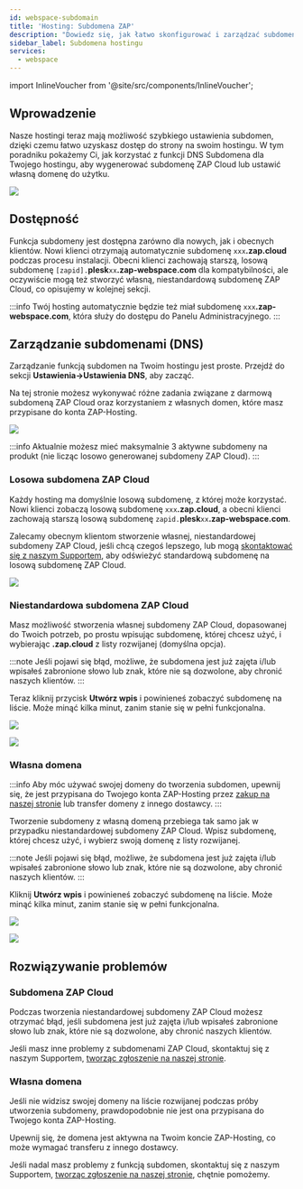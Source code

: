 ```yaml
---
id: webspace-subdomain
title: 'Hosting: Subdomena ZAP'
description: "Dowiedz się, jak łatwo skonfigurować i zarządzać subdomenami dla swojego hostingu, aby ułatwić dostęp do strony i ją spersonalizować → Sprawdź teraz"
sidebar_label: Subdomena hostingu
services:
  - webspace
---
```


import InlineVoucher from '@site/src/components/InlineVoucher';

## Wprowadzenie

Nasze hostingi teraz mają możliwość szybkiego ustawienia subdomen, dzięki czemu łatwo uzyskasz dostęp do strony na swoim hostingu. W tym poradniku pokażemy Ci, jak korzystać z funkcji DNS Subdomena dla Twojego hostingu, aby wygenerować subdomenę ZAP Cloud lub ustawić własną domenę do użytku.

![](https://screensaver01.zap-hosting.com/index.php/s/RJTfQf9ARDkC3r4/preview)

<InlineVoucher />

## Dostępność

Funkcja subdomeny jest dostępna zarówno dla nowych, jak i obecnych klientów. Nowi klienci otrzymają automatycznie subdomenę `xxx`**.zap.cloud** podczas procesu instalacji. Obecni klienci zachowają starszą, losową subdomenę `[zapid].`**plesk**`xx`**.zap-webspace.com** dla kompatybilności, ale oczywiście mogą też stworzyć własną, niestandardową subdomenę ZAP Cloud, co opisujemy w kolejnej sekcji.

:::info
Twój hosting automatycznie będzie też miał subdomenę `xxx`**.zap-webspace.com**, która służy do dostępu do Panelu Administracyjnego.
:::

## Zarządzanie subdomenami (DNS)

Zarządzanie funkcją subdomen na Twoim hostingu jest proste. Przejdź do sekcji **Ustawienia->Ustawienia DNS**, aby zacząć.

Na tej stronie możesz wykonywać różne zadania związane z darmową subdomeną ZAP Cloud oraz korzystaniem z własnych domen, które masz przypisane do konta ZAP-Hosting.

![](https://screensaver01.zap-hosting.com/index.php/s/QZ4aJJLkKz59g9w/preview)

:::info
Aktualnie możesz mieć maksymalnie 3 aktywne subdomeny na produkt (nie licząc losowo generowanej subdomeny ZAP Cloud).
:::

### Losowa subdomena ZAP Cloud

Każdy hosting ma domyślnie losową subdomenę, z której może korzystać. Nowi klienci zobaczą losową subdomenę `xxx`**.zap.cloud**, a obecni klienci zachowają starszą losową subdomenę `zapid.`**plesk**`xx`**.zap-webspace.com**.

Zalecamy obecnym klientom stworzenie własnej, niestandardowej subdomeny ZAP Cloud, jeśli chcą czegoś lepszego, lub mogą [skontaktować się z naszym Supportem](https://zap-hosting.com/en/customer/support/), aby odświeżyć standardową subdomenę na losową subdomenę ZAP Cloud.

![](https://screensaver01.zap-hosting.com/index.php/s/XbrGeT5mH98tPEj/preview)

### Niestandardowa subdomena ZAP Cloud

Masz możliwość stworzenia własnej subdomeny ZAP Cloud, dopasowanej do Twoich potrzeb, po prostu wpisując subdomenę, której chcesz użyć, i wybierając **.zap.cloud** z listy rozwijanej (domyślna opcja).

:::note
Jeśli pojawi się błąd, możliwe, że subdomena jest już zajęta i/lub wpisałeś zabronione słowo lub znak, które nie są dozwolone, aby chronić naszych klientów.
:::

Teraz kliknij przycisk **Utwórz wpis** i powinieneś zobaczyć subdomenę na liście. Może minąć kilka minut, zanim stanie się w pełni funkcjonalna.

![](https://screensaver01.zap-hosting.com/index.php/s/odqKSyzXRLi5zRx/preview)

![](https://screensaver01.zap-hosting.com/index.php/s/yWmt4j3nWEgbN6K/preview)

### Własna domena

:::info
Aby móc używać swojej domeny do tworzenia subdomen, upewnij się, że jest przypisana do Twojego konta ZAP-Hosting przez [zakup na naszej stronie](https://zap-hosting.com/en/shop/product/domain/) lub transfer domeny z innego dostawcy.
:::

Tworzenie subdomeny z własną domeną przebiega tak samo jak w przypadku niestandardowej subdomeny ZAP Cloud. Wpisz subdomenę, której chcesz użyć, i wybierz swoją domenę z listy rozwijanej.

:::note
Jeśli pojawi się błąd, możliwe, że subdomena jest już zajęta i/lub wpisałeś zabronione słowo lub znak, które nie są dozwolone, aby chronić naszych klientów.
:::

Kliknij **Utwórz wpis** i powinieneś zobaczyć subdomenę na liście. Może minąć kilka minut, zanim stanie się w pełni funkcjonalna.

![](https://screensaver01.zap-hosting.com/index.php/s/Xoe8c4T9TNpby27/preview)

![](https://screensaver01.zap-hosting.com/index.php/s/AX9yFSb3nRNoKiF/preview)

## Rozwiązywanie problemów

### Subdomena ZAP Cloud

Podczas tworzenia niestandardowej subdomeny ZAP Cloud możesz otrzymać błąd, jeśli subdomena jest już zajęta i/lub wpisałeś zabronione słowo lub znak, które nie są dozwolone, aby chronić naszych klientów.

Jeśli masz inne problemy z subdomenami ZAP Cloud, skontaktuj się z naszym Supportem, [tworząc zgłoszenie na naszej stronie](https://zap-hosting.com/en/customer/support/).

### Własna domena

Jeśli nie widzisz swojej domeny na liście rozwijanej podczas próby utworzenia subdomeny, prawdopodobnie nie jest ona przypisana do Twojego konta ZAP-Hosting.

Upewnij się, że domena jest aktywna na Twoim koncie ZAP-Hosting, co może wymagać transferu z innego dostawcy.

Jeśli nadal masz problemy z funkcją subdomen, skontaktuj się z naszym Supportem, [tworząc zgłoszenie na naszej stronie](https://zap-hosting.com/en/customer/support/), chętnie pomożemy.

<InlineVoucher />